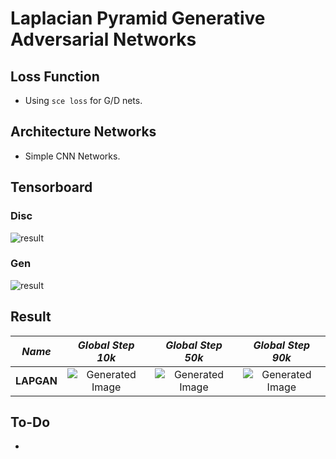 # Laplacian Pyramid Generative Adversarial Networks

## Loss Function

* Using ```sce loss``` for G/D nets.

## Architecture Networks

* Simple CNN Networks.

## Tensorboard

### Disc

![result](https://github.com/kozistr/Awesome-GANs/blob/master/LAPGAN/lapgan_d_tb.png)

### Gen

![result](https://github.com/kozistr/Awesome-GANs/blob/master/LAPGAN/lapgan_g_tb.png)

## Result

*Name* | *Global Step 10k* | *Global Step 50k* | *Global Step 90k*
:---: | :---: | :---: | :---:
**LAPGAN**    | ![Generated Image](https://github.com/kozistr/Awesome-GANs/blob/master/LAPGAN/gen_img/train_32_10000.png) | ![Generated Image](https://github.com/kozistr/Awesome-GANs/blob/master/LAPGAN/gen_img/train_160_50000.png) | ![Generated Image](https://github.com/kozistr/Awesome-GANs/blob/master/LAPGAN/gen_img/train_288_90000.png)

## To-Do
* 

